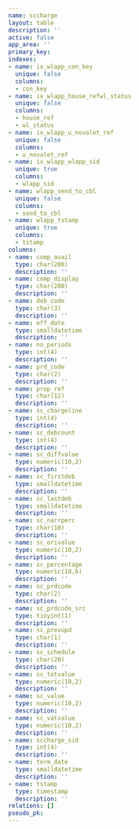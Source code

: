 ```yaml
---
name: sccharge
layout: table
description: ''
active: false
app_area: ''
primary_key: 
indexes:
- name: ix_wlapp_con_key
  unique: false
  columns:
  - con_key
- name: ix_wlapp_house_refwl_status
  unique: false
  columns:
  - house_ref
  - wl_status
- name: ix_wlapp_u_novalet_ref
  unique: false
  columns:
  - u_novalet_ref
- name: ix_wlapp_wlapp_sid
  unique: true
  columns:
  - wlapp_sid
- name: wlapp_send_to_cbl
  unique: false
  columns:
  - send_to_cbl
- name: wlapp_tstamp
  unique: true
  columns:
  - tstamp
columns:
- name: comp_avail
  type: char(200)
  description: ''
- name: comp_display
  type: char(200)
  description: ''
- name: deb_code
  type: char(3)
  description: ''
- name: eff_date
  type: smalldatetime
  description: ''
- name: no_periods
  type: int(4)
  description: ''
- name: prd_code
  type: char(2)
  description: ''
- name: prop_ref
  type: char(12)
  description: ''
- name: sc_chargeline
  type: int(4)
  description: ''
- name: sc_debcount
  type: int(4)
  description: ''
- name: sc_diffvalue
  type: numeric(10,2)
  description: ''
- name: sc_firstdeb
  type: smalldatetime
  description: ''
- name: sc_lastdeb
  type: smalldatetime
  description: ''
- name: sc_narrperc
  type: char(10)
  description: ''
- name: sc_orivalue
  type: numeric(10,2)
  description: ''
- name: sc_percentage
  type: numeric(10,6)
  description: ''
- name: sc_prdcode
  type: char(2)
  description: ''
- name: sc_prdcode_src
  type: tinyint(1)
  description: ''
- name: sc_prevupd
  type: char(1)
  description: ''
- name: sc_schedule
  type: char(20)
  description: ''
- name: sc_totvalue
  type: numeric(10,2)
  description: ''
- name: sc_value
  type: numeric(10,2)
  description: ''
- name: sc_vatvalue
  type: numeric(10,2)
  description: ''
- name: sccharge_sid
  type: int(4)
  description: ''
- name: term_date
  type: smalldatetime
  description: ''
- name: tstamp
  type: timestamp
  description: ''
relations: []
pseudo_pk: 
---
```


